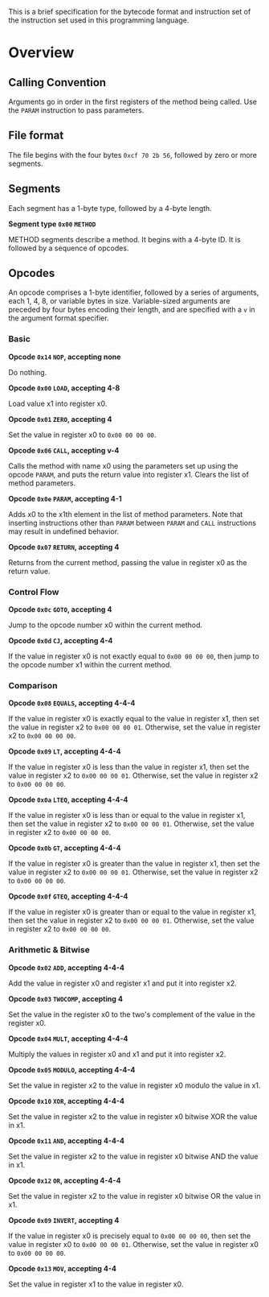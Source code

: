 This is a brief specification for the bytecode format and instruction set of the
instruction set used in this programming language.

# Overview

## Calling Convention

Arguments go in order in the first registers of the method being called. Use
the `PARAM` instruction to pass parameters.

## File format

The file begins with the four bytes `0xcf 70 2b 56`, followed by zero or more
segments.

## Segments

Each segment has a 1-byte type, followed by a 4-byte length.

**Segment type `0x00` `METHOD`**

METHOD segments describe a method. It begins with a 4-byte ID. It is followed by
a sequence of opcodes.

## Opcodes

An opcode comprises a 1-byte identifier, followed by a series of arguments, each
1, 4, 8, or variable bytes in size. Variable-sized arguments are preceded by
four bytes encoding their length, and are specified with a `v` in the argument
format specifier.

### Basic

**Opcode `0x14` `NOP`, accepting none**

Do nothing.

**Opcode `0x00` `LOAD`, accepting 4-8**

Load value x1 into register x0.

**Opcode `0x01` `ZERO`, accepting 4**

Set the value in register x0 to `0x00 00 00 00`.

**Opcode `0x06` `CALL`, accepting v-4**

Calls the method with name x0 using the parameters set up using the opcode
`PARAM`, and puts the return value into register x1. Clears the list of method
parameters.

**Opcode `0x0e` `PARAM`, accepting 4-1**

Adds x0 to the x1th element in the list of method parameters. Note that inserting
instructions other than `PARAM` between `PARAM` and `CALL` instructions may
result in undefined behavior.

**Opcode `0x07` `RETURN`, accepting 4**

Returns from the current method, passing the value in register x0 as the return
value.

### Control Flow

**Opcode `0x0c` `GOTO`, accepting 4**

Jump to the opcode number x0 within the current method.

**Opcode `0x0d` `CJ`, accepting 4-4**

If the value in register x0 is not exactly equal to `0x00 00 00 00`, then jump
to the opcode number x1 within the current method.

### Comparison

**Opcode `0x08` `EQUALS`, accepting 4-4-4**

If the value in register x0 is exactly equal to the value in register x1, then
set the value in register x2 to `0x00 00 00 01`. Otherwise, set the value in
register x2 to `0x00 00 00 00`.

**Opcode `0x09` `LT`, accepting 4-4-4**

If the value in register x0 is less than the value in register x1, then
set the value in register x2 to `0x00 00 00 01`. Otherwise, set the value in
register x2 to `0x00 00 00 00`.

**Opcode `0x0a` `LTEQ`, accepting 4-4-4**

If the value in register x0 is less than or equal to the value in register x1,
then set the value in register x2 to `0x00 00 00 01`. Otherwise, set the value
in register x2 to `0x00 00 00 00`.

**Opcode `0x0b` `GT`, accepting 4-4-4**

If the value in register x0 is greater than the value in register x1, then
set the value in register x2 to `0x00 00 00 01`. Otherwise, set the value in
register x2 to `0x00 00 00 00`.

**Opcode `0x0f` `GTEQ`, accepting 4-4-4**

If the value in register x0 is greater than or equal to the value in register
x1, then set the value in register x2 to `0x00 00 00 01`. Otherwise, set the
value in register x2 to `0x00 00 00 00`.

### Arithmetic & Bitwise

**Opcode `0x02` `ADD`, accepting 4-4-4**

Add the value in register x0 and register x1 and put it into register x2.

**Opcode `0x03` `TWOCOMP`, accepting 4**

Set the value in the register x0 to the two's complement of the value in the
register x0.

**Opcode `0x04` `MULT`, accepting 4-4-4**

Multiply the values in register x0 and x1 and put it into register x2.

**Opcode `0x05` `MODULO`, accepting 4-4-4**

Set the value in register x2 to the value in register x0 modulo the value in x1.

**Opcode `0x10` `XOR`, accepting 4-4-4**

Set the value in register x2 to the value in register x0 bitwise XOR the value
in x1.

**Opcode `0x11` `AND`, accepting 4-4-4**

Set the value in register x2 to the value in register x0 bitwise AND the value
in x1.

**Opcode `0x12` `OR`, accepting 4-4-4**

Set the value in register x2 to the value in register x0 bitwise OR the value in
x1.

**Opcode `0x09` `INVERT`, accepting 4**

If the value in register x0 is precisely equal to `0x00 00 00 00`, then set
the value in register x0 to `0x00 00 00 01`. Otherwise, set the value in
register x0 to `0x00 00 00 00`.

**Opcode `0x13` `MOV`, accepting 4-4**

Set the value in register x1 to the value in register x0.
